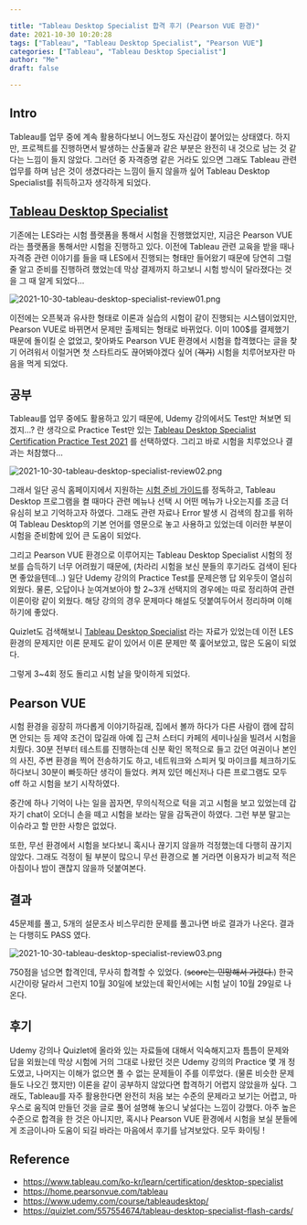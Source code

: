 ```yaml
---

title: "Tableau Desktop Specialist 합격 후기 (Pearson VUE 환경)"
date: 2021-10-30 10:20:28
tags: ["Tableau", "Tableau Desktop Specialist", "Pearson VUE"]
categories: ["Tableau", "Tableau Desktop Specialist"]
author: "Me"
draft: false

---
```


## Intro

Tableau를 업무 중에 계속 활용하다보니 어느정도 자신감이 붙어있는 상태였다. 하지만, 프로젝트를 진행하면서 발생하는 산출물과 같은 부분은 완전히 내 것으로 남는 것 같다는 느낌이 들지 않았다. 그러던 중 자격증명 같은 거라도 있으면 그래도 Tableau 관련 업무를 하며 남은 것이 생겼다라는 느낌이 들지 않을까 싶어 Tableau Desktop Specialist를 취득하고자 생각하게 되었다.




## [Tableau Desktop Specialist](https://www.tableau.com/ko-kr/learn/certification/desktop-specialist)

기존에는 LES라는 시험 플랫폼을 통해서 시험을 진행했었지만, 지금은 Pearson VUE라는 플랫폼을 통해서만 시험을 진행하고 있다. 이전에 Tableau 관련 교육을 받을 때나 자격증 관련 이야기를 들을 때 LES에서 진행되는 형태만 들어왔기 때문에 당연히 그럴 줄 알고 준비를 진행하려 했었는데 막상 결제까지 하고보니 시험 방식이 달라졌다는 것을 그 때 알게 되었다...

![2021-10-30-tableau-desktop-specialist-review01.png](/img/2021-10-30-tableau-desktop-specialist-review01.png)

이전에는 오픈북과 유사한 형태로 이론과 실습의 시험이 같이 진행되는 시스템이었지만, Pearson VUE로 바뀌면서 문제만 출제되는 형태로 바뀌었다. 이미 100$를 결제했기 때문에 돌이킬 순 없었고, 찾아봐도 Pearson VUE 환경에서 시험을 합격했다는 글을 찾기 어려워서 이럴거면 첫 스타트라도 끊어봐야겠다 싶어 (~~객기~~) 시험을 치루어보자란 마음을 먹게 되었다.



## 공부

Tableau를 업무 중에도 활용하고 있기 때문에, Udemy 강의에서도 Test만 쳐보면 되겠지...? 란 생각으로 Practice Test만 있는 [Tableau Desktop Specialist Certification Practice Test 2021](https://www.udemy.com/course/tableaudesktop/) 를 선택하였다. 그리고 바로 시험을 치루었으나 결과는 처참했다...

![2021-10-30-tableau-desktop-specialist-review02.png](/img/2021-10-30-tableau-desktop-specialist-review02.png)


그래서 일단 공식 홈페이지에서 지원하는 [시험 준비 가이드](https://mkt.tableau.com/files/TableauDesktopSpecialist_ExamGuide.pdf)를 정독하고, Tableau Desktop 프로그램을 켤 때마다 관련 메뉴나 선택 시 어떤 메뉴가 나오는지를 조금 더 유심히 보고 기억하고자 하였다. 그래도 관련 자료나 Error 발생 시 검색의 참고를 위하여 Tableau Desktop의 기본 언어를 영문으로 놓고 사용하고 있었는데 이러한 부분이 시험을 준비함에 있어 큰 도움이 되었다.

그리고 Pearson VUE 환경으로 이루어지는 Tableau Desktop Specialist 시험의 정보를 습득하기 너무 어려웠기 때문에, (차라리 시험을 보신 분들의 후기라도 검색이 된다면 좋았을텐데...) 일단 Udemy 강의의 Practice Test를 문제은행 답 외우듯이 열심히 외웠다. 물론, 오답이나 눈여겨보아야 할 2~3개 선택지의 경우에는 따로 정리하여 관련 이론이랑 같이 외웠다. 해당 강의의 경우 문제마다 해설도 덧붙여두어서 정리하며 이해하기에 좋았다.

Quizlet도 검색해보니 [Tableau Desktop Specialist](https://quizlet.com/557554674/tableau-desktop-specialist-flash-cards/) 라는 자료가 있었는데 이전 LES 환경의 문제지만 이론 문제도 같이 있어서 이론 문제만 쭉 훑어보았고, 많은 도움이 되었다.


그렇게 3~4회 정도 돌리고 시험 날을 맞이하게 되었다.


## Pearson VUE

시험 환경을 굉장히 까다롭게 이야기하길래, 집에서 볼까 하다가 다른 사람이 캠에 잡히면 안되는 등 제약 조건이 많길래 아예 집 근처 스터디 카페의 세미나실을 빌려서 시험을 치뤘다. 30분 전부터 테스트를 진행하는데 신분 확인 목적으로 들고 갔던 여권이나 본인의 사진, 주변 환경을 찍어 전송하기도 하고, 네트워크와 스피커 및 마이크를 체크하기도 하다보니 30분이 빠듯하단 생각이 들었다. 켜져 있던 메신저나 다른 프로그램도 모두 off 하고 시험을 보기 시작하였다.

중간에 하나 기억이 나는 일을 꼽자면, 무의식적으로 턱을 괴고 시험을 보고 있었는데 갑자기 chat이 오더니 손을 떼고 시험을 보라는 말을 감독관이 하였다. 그런 부분 말고는 이슈라고 할 만한 사항은 없었다.

또한, 무선 환경에서 시험을 보다보니 혹시나 끊기지 않을까 걱정했는데 다행히 끊기지 않았다. 그래도 걱정이 될 부분이 많으니 무선 환경으로 볼 거라면 이용자가 비교적 적은 아침이나 밤이 괜찮지 않을까 덧붙여본다.


## 결과

45문제를 풀고, 5개의 설문조사 비스무리한 문제를 풀고나면 바로 결과가 나온다.
결과는 다행히도 PASS 였다.


![2021-10-30-tableau-desktop-specialist-review03.png](/img/2021-10-30-tableau-desktop-specialist-review03.png)


750점을 넘으면 합격인데, 무사히 합격할 수 있었다. (~~score는 민망해서 가렸다.~~) 한국시간이랑 달라서 그런지 10월 30일에 보았는데 확인서에는 시험 날이 10월 29일로 나온다.


## 후기

Udemy 강의나 Quizlet에 올라와 있는 자료들에 대해서 익숙해지고자 틈틈이 문제와 답을 외웠는데 막상 시험에 거의 그대로 나왔던 것은 Udemy 강의의 Practice 몇 개 정도였고, 나머지는 이해가 없으면 풀 수 없는 문제들이 주를 이루었다. (물론 비슷한 문제들도 나오긴 했지만) 이론을 같이 공부하지 않았다면 합격하기 어렵지 않았을까 싶다. 
그래도, Tableau를 자주 활용한다면 완전히 처음 보는 수준의 문제라고 보기는 어렵고, 마우스로 움직여 만들던 것을 글로 풀어 설명해 놓으니 낯설다는 느낌이 강했다. 아주 높은 수준으로 합격을 한 것은 아니지만, 혹시나 Pearson VUE 환경에서 시험을 보실 분들에게 조금이나마 도움이 되길 바라는 마음에서 후기를 남겨보았다. 모두 화이팅 !



## Reference

- https://www.tableau.com/ko-kr/learn/certification/desktop-specialist
- https://home.pearsonvue.com/tableau
- https://www.udemy.com/course/tableaudesktop/
- https://quizlet.com/557554674/tableau-desktop-specialist-flash-cards/